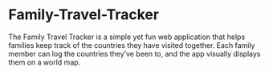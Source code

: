 # Family-Travel-Tracker
The Family Travel Tracker is a simple yet fun web application that helps families keep track of the countries they have visited together. Each family member can log the countries they’ve been to, and the app visually displays them on a world map.
